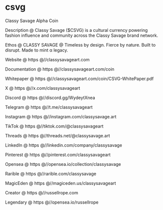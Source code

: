# csvg
Classy Savage Alpha Coin


Description @ Classy Savage ($CSVG) is a cultural currency powering fashion influence and community across the Classy Savage brand network.


Ethos @ CLASSY SAVAGE @ Timeless by design. Fierce by nature. Built to disrupt. Made to mint α legacy.



Website @ https @//classysavageart.com

Documentation @ https @//classysavageart.com/coin

Whitepaper @ https @//classysavageart.com/coin/CSVG-WhitePaper.pdf


X @ https @//x.com/classysavageart

Discord @ https @//discord.gg/WydeytXnea

Telegram @ https @//t.me/classysavageart

Instagram @ https @//instagram.com/classysavage.art

TikTok @ https @//tiktok.com/@classysavageart

Threads @ https @//threads.net/@classysavage.art

LinkedIn @ https @//linkedin.com/company/classysavage

Pinterest @ https @//pinterest.com/classysavageart


Opensea @ https @//opensea.io/collection/classysavage

Rarible @ https @//rarible.com/classysavage


MagicEden @ https @//magiceden.us/classysavageart

Creator @ https @//russellrope.com

Legendary @ https @//opensea.io/russellrope

